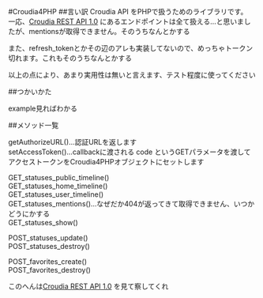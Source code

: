 #Croudia4PHP
##言い訳
Croudia API をPHPで扱うためのライブラリです。  
一応、[Croudia REST API 1.0](http://developer.croudia.com/docs/api10)
にあるエンドポイントは全て扱える…と思いましたが、mentionsが取得できません。そのうちなんとかする

また、refresh_tokenとかその辺のアレも実装してないので、めっちゃトークン切れます。これもそのうちなんとかする  

以上の点により、あまり実用性は無いと言えます、テスト程度に使ってください

##つかいかた

example見ればわかる

##メソッド一覧

getAuthorizeURL()…認証URLを返します  
setAccessToken()…callbackに渡される code というGETパラメータを渡してアクセストークンをCroudia4PHPオブジェクトにセットします  

GET_statuses_public_timeline()  
GET_statuses_home_timeline()  
GET_statuses_user_timeline()  
GET_statuses_mentions()…なぜだか404が返ってきて取得できません、いつかどうにかする  
GET_statuses_show()  

POST_statuses_update()  
POST_statuses_destroy()  

POST_favorites_create()  
POST_favorites_destroy()  

このへんは[Croudia REST API 1.0](http://developer.croudia.com/docs/api10) を見て察してくれ
